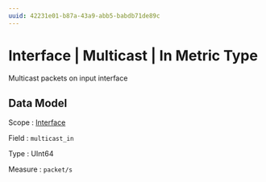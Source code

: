 ```yaml
---
uuid: 42231e01-b87a-43a9-abb5-babdb71de89c
---
```

# Interface | Multicast | In Metric Type

Multicast packets on input interface

## Data Model

Scope
: [Interface](../../../scopes/interface.md)

Field
: `multicast_in`

Type
: UInt64

Measure
: `packet/s`
